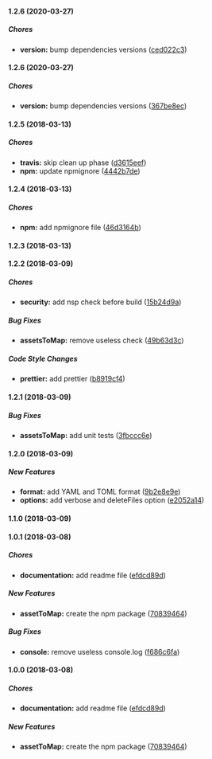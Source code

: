 #### 1.2.6 (2020-03-27)

##### Chores

* **version:**  bump dependencies versions ([ced022c3](https://github.com/ekino/webpack-plugin-assets-to-map/commit/ced022c35dc56614afd1afce2f67b90afbc4862b))

#### 1.2.6 (2020-03-27)

##### Chores

* **version:**  bump dependencies versions ([367be8ec](https://github.com/ekino/webpack-plugin-assets-to-map/commit/367be8ecae08e91ecc29832b8ee416c7290c29de))

#### 1.2.5 (2018-03-13)

##### Chores

* **travis:**  skip clean up phase ([d3615eef](https://github.com/ekino/webpack-plugin-assets-to-map/commit/d3615eef97307b8f3ed86203351a78a455549300))
* **npm:**  update npmignore ([4442b7de](https://github.com/ekino/webpack-plugin-assets-to-map/commit/4442b7de6664287a52ba7c996cdf1d4b67d8db91))

#### 1.2.4 (2018-03-13)

##### Chores

* **npm:**  add npmignore file ([46d3164b](https://github.com/ekino/webpack-plugin-assets-to-map/commit/46d3164b30d7e7e05f65cf75381a0131e900b2f7))

#### 1.2.3 (2018-03-13)

#### 1.2.2 (2018-03-09)

##### Chores

* **security:**  add nsp check before build ([15b24d9a](https://github.com/ekino/webpack-plugin-assets-to-map/commit/15b24d9a671cff30a025ae74d10fad599ad45aa3))

##### Bug Fixes

* **assetsToMap:**  remove useless check ([49b63d3c](https://github.com/ekino/webpack-plugin-assets-to-map/commit/49b63d3c5765d9eb5e424f45b457381928208905))

##### Code Style Changes

* **prettier:**  add prettier ([b8919cf4](https://github.com/ekino/webpack-plugin-assets-to-map/commit/b8919cf4b5fec8f33848a0536f380b4cbea8561f))

#### 1.2.1 (2018-03-09)

##### Bug Fixes

* **assetsToMap:**  add unit tests ([3fbccc6e](https://github.com/ekino/webpack-plugin-assets-to-map/commit/3fbccc6e8bfca89df6e7a0d853400e44413b9be7))

#### 1.2.0 (2018-03-09)

##### New Features

* **format:**  add YAML and TOML format ([9b2e8e9e](https://github.com/ekino/webpack-plugin-assets-to-map/commit/9b2e8e9e97e4147252d60861f48a7f96f1dbbe3c))
* **options:**  add verbose and deleteFiles option ([e2052a14](https://github.com/ekino/webpack-plugin-assets-to-map/commit/e2052a142557c0bcbe092dad2473a5f8d8508f8b))

#### 1.1.0 (2018-03-09)

#### 1.0.1 (2018-03-08)

##### Chores

* **documentation:**  add readme file ([efdcd89d](https://github.com/ekino/webpack-plugin-assets-to-map/commit/efdcd89d4d599b5a653bd65b94d0873b38844e5e))

##### New Features

* **assetToMap:**  create the npm package ([70839464](https://github.com/ekino/webpack-plugin-assets-to-map/commit/70839464d7d2a7ab14477105813bff77a67c504f))

##### Bug Fixes

* **console:**  remove useless console.log ([f686c6fa](https://github.com/ekino/webpack-plugin-assets-to-map/commit/f686c6fabbd40a00d4590f566ad8f95d263f8743))

#### 1.0.0 (2018-03-08)

##### Chores

* **documentation:**  add readme file ([efdcd89d](https://github.com/ekino/webpack-plugin-assets-to-map/commit/efdcd89d4d599b5a653bd65b94d0873b38844e5e))

##### New Features

* **assetToMap:**  create the npm package ([70839464](https://github.com/ekino/webpack-plugin-assets-to-map/commit/70839464d7d2a7ab14477105813bff77a67c504f))

